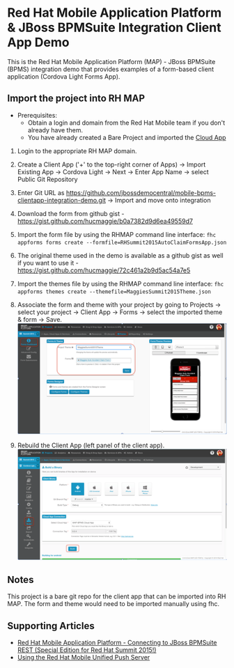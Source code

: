 Red Hat Mobile Application Platform & JBoss BPMSuite Integration Client App Demo
================================================================================

This is the Red Hat Mobile Application Platform (MAP) - JBoss BPMSuite (BPMS) integration demo that provides examples of a form-based client application (Cordova Light Forms App).

Import the project into RH MAP
------------------------------
* Prerequisites:
	- Obtain a login and domain from the Red Hat Mobile team if you don't already have them.
	- You have already created a Bare Project and imported the [Cloud App](https://github.com/jbossdemocentral/mobile-bpms-cloudapp-integration-demo)

1. Login to the appropriate RH MAP domain.

2. Create a Client App ('+' to the top-right corner of Apps) -> Import Existing App -> Cordova Light -> Next -> Enter App Name -> select Public Git Repository

3. Enter Git URL as https://github.com/jbossdemocentral/mobile-bpms-clientapp-integration-demo.git -> Import and move onto integration

4. Download the form from github gist - https://gist.github.com/hucmaggie/b0a7382d9d6ea49559d7

5. Import the form file by using the RHMAP command line interface:
        `fhc appforms forms create --formfile=RHSummit2015AutoClaimFormsApp.json`

6. The original theme used in the demo is available as a github gist as well if you want to use it - https://gist.github.com/hucmaggie/72c461a2b9d5ac54a7e5

7. Import the themes file by using the RHMAP command line interface:
        `fhc appforms themes create --themefile=MaggiesSummit2015Theme.json`

8. Associate the form and theme with your project by going to Projects -> select your project -> Client App -> Forms -> select the imported theme & form -> Save. ![alt text](https://raw.githubusercontent.com/jbossdemocentral/mobile-bpms-clientapp-integration-demo/master/screenshots/RHMAP%20FormAndTheme.png "RHMAP Form + Theme")  

9. Rebuild the Client App (left panel of the client app). ![alt text](https://raw.githubusercontent.com/jbossdemocentral/mobile-bpms-clientapp-integration-demo/master/screenshots/RHMAPClientAppBuild.png "RHMAP Client App Build")

Notes
-----
This project is a bare git repo for the client app that can be imported into RH MAP.
The form and theme would need to be imported manually using fhc.

Supporting Articles
-------------------
- [Red Hat Mobile Application Platform - Connecting to JBoss BPMSuite REST (Special Edition for Red Hat Summit 2015!)](http://maggiechu-jboss.blogspot.com/2015/06/red-hat-mobile-app-connecting-to-bpms-rest.html)
- [Using the Red Hat Mobile Unified Push Server](http://www.ossmentor.com/2015/07/using-red-hat-mobile-unified-push-server.html)